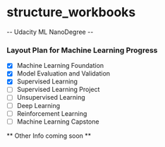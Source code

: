 # structure_workbooks
-- Udacity ML NanoDegree --
### Layout Plan for Machine Learning Progress
- [x] Machine Learning Foundation
- [x] Model Evaluation and Validation
- [x] Supervised Learning
- [ ] Supervised Learning Project
- [ ] Unsupervised Learning
- [ ] Deep Learning
- [ ] Reinforcement Learning
- [ ] Machine Learning Capstone

** Other Info coming soon **
